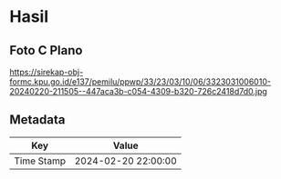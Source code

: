 # Hasil

## Foto C Plano

https://sirekap-obj-formc.kpu.go.id/e137/pemilu/ppwp/33/23/03/10/06/3323031006010-20240220-211505--447aca3b-c054-4309-b320-726c2418d7d0.jpg


## Metadata

| Key        | Value               |
| ---------- | ------------------- |
| Time Stamp | 2024-02-20 22:00:00 |



